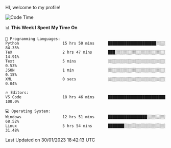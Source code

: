 HI, welcome to my profile!
<!--START_SECTION:waka-->
![Code Time](http://img.shields.io/badge/Code%20Time-426%20hrs%208%20mins-blue)

📊 **This Week I Spent My Time On** 

```text
💬 Programming Languages: 
Python                   15 hrs 50 mins      █████████████████████░░░░   84.35% 
TeX                      2 hrs 47 mins       ███░░░░░░░░░░░░░░░░░░░░░░   14.91% 
Text                     5 mins              ░░░░░░░░░░░░░░░░░░░░░░░░░   0.53% 
JSON                     1 min               ░░░░░░░░░░░░░░░░░░░░░░░░░   0.15% 
XML                      0 secs              ░░░░░░░░░░░░░░░░░░░░░░░░░   0.04%

🔥 Editors: 
VS Code                  18 hrs 46 mins      █████████████████████████   100.0%

💻 Operating System: 
Windows                  12 hrs 51 mins      █████████████████░░░░░░░░   68.52% 
Linux                    5 hrs 54 mins       ███████░░░░░░░░░░░░░░░░░░   31.48%

```


 Last Updated on 30/01/2023 18:42:13 UTC
<!--END_SECTION:waka-->
